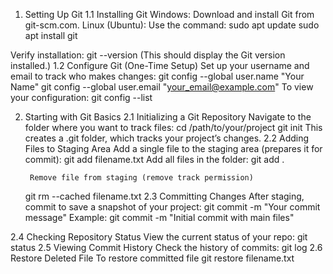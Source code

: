 1. Setting Up Git
  1.1 Installing Git
      Windows: Download and install Git from git-scm.com.
      Linux (Ubuntu): Use the command:
	    sudo apt update
      sudo apt install git

  Verify installation:
      git --version (This should display the Git version installed.)
  1.2 Configure Git (One-Time Setup)
      Set up your username and email to track who makes changes:
      git config --global user.name "Your Name"
      git config --global user.email "your_email@example.com"
      To view your configuration:
      git config --list

2. Starting with Git Basics
  2.1 Initializing a Git Repository
      Navigate to the folder where you want to track files:
	  	cd /path/to/your/project
      git init
      This creates a .git folder, which tracks your project’s changes.
  2.2 Adding Files to Staging Area
      Add a single file to the staging area (prepares it for commit):
	  	git add filename.txt
      Add all files in the folder:
	  	git add .

    	Remove file from staging (remove track permission)
      git rm --cached filename.txt
  2.3 Committing Changes
      After staging, commit to save a snapshot of your project:
		  git commit -m "Your commit message"
      Example:
      git commit -m "Initial commit with main files"

  2.4 Checking Repository Status
      View the current status of your repo:
	  	git status
  2.5 Viewing Commit History
      Check the history of commits:
	  	git log
  2.6 Restore Deleted File
	    To restore committed file
	  	git restore filename.txt
